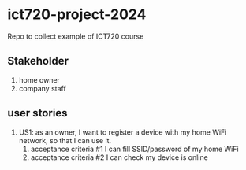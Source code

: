 # ict720-project-2024
Repo to collect example of ICT720 course

## Stakeholder
1.  home owner
2.  company staff

## user stories
1.  US1: as an owner, I want to register a device with my home WiFi network, so that I can use it.
    1.  acceptance criteria #1 I can fill SSID/password of my home WiFi
    2.  acceptance criteria #2 I can check my device is online

